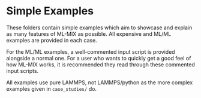 # Simple Examples
These folders contain simple examples which aim to showcase and explain as many features of ML-MIX as possible. All expensive and ML/ML examples are provided in each case.

For the ML/ML examples, a well-commented input script is provided alongside a normal one. For a user who wants to quickly get a good feel of how ML-MIX works, it is recommended they read through these commented input scripts.

All examples use pure LAMMPS, not LAMMPS/python as the more complex examples given in `case_studies/` do. 
